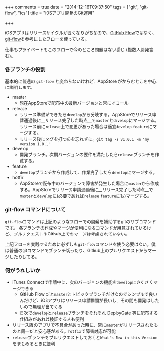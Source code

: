 +++
comments = true
date = "2014-12-16T09:37:50"
tags = ["git", "git-flow", "ios"]
title = "iOSアプリ開発のGit運用"

+++

iOSアプリはリリースサイクルが長くなりがちなので、[GitHub Flow](https://gist.github.com/Gab-km/3705015)ではなく、[git-flow](http://danielkummer.github.io/git-flow-cheatsheet/index.ja_JP.html)を参考にしたフローを使っている。

<!--more-->

仕事もプライベートもこのフローで今のところ問題はない感じ (複数人開発含む)。

### 各ブランチの役割

基本的に普通の `git-flow` と変わらないけれど、AppStore がからむとこを中心に説明します。

- master
  - 現在AppStoreで配布中の最新バージョンと常にイコール
- release
  - リリース準備ができたら`develop`から分岐する。AppStoreでリリース申請通過後に__リリース完了した時点__で`master`と`develop`にマージする。リリース前に`release`上で変更があった場合は適宜`develop` `feature`にマージする。
  - リリース後にタグを打つのを忘れずに。`git tag -a v1.0.1 -m 'my version 1.0.1'`
- develop
  - 開発ブランチ。次期バージョンの要件を満たしたら`release`ブランチを作成する。
- feature
  - `develop`ブランチから作成して、作業完了したら`develop`にマージする。
- hotfix
  - AppStoreで配布中のバージョンで障害が発生した場合に`master`から作成する。AppStoreでリリース申請通過後に__リリース完了した時点__で`master`と`develop`に(必要であれば`release` `feature`にも)マージする。

### git-flow コマンドについて

`git-flow`コマンドは上記のようなフローでの開発を補助するgitのサブコマンドです。
各ブランチの作成やマージが便利になるコマンドが用意されているけど、プルリクエストやGithub上でのマージは考慮されていない。

上記フローを実践するために必ずしも`git-flow`コマンドを使う必要はない。僕は普通のgitコマンドでブランチ切ったり、Github上のプルリクエストからマージしたりしてる。

### 何がうれしいか

- iTunes Connectで申請中に、次のバージョンの機能を`develop`にさくさくマージできる
  - GitHub Flow だと`master`とトピックブランチだけなのでシンプルで良いんだけど、iOSアプリはリリース申請期間が長いし、その間も開発はしたいので無理が出てくる
  - 日次で`develop`と`release`ブランチをそれぞれ DeployGate 等に配布する仕組みがあれば検証する人も便利
- リリース版のアプリで不具合があった時に、常に`master`がリリースされたものと同一だと安心感がある。`hotfix`で障害対応が可能
- `release`ブランチをプルリクエストしておくと`What's New in this Version`をまとめるときに便利

